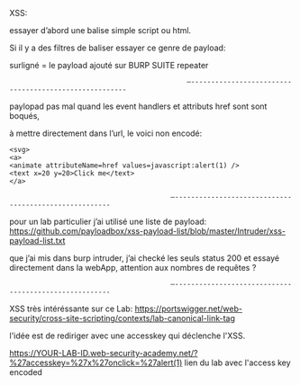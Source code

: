 XSS: 

essayer d’abord une balise simple script ou html.

Si il y a des filtres de baliser essayer ce genre de payload:


surligné = le payload ajouté sur BURP SUITE repeater

		                                    	—------------------------------------------------------
paylopad pas mal quand les event handlers et attributs href sont sont boqués,


à mettre directement dans l’url, le voici non encodé: 

```
<svg>
<a>
<animate attributeName=href values=javascript:alert(1) />
<text x=20 y=20>Click me</text>
</a> 

```

                                        	—------------------------------------------------------

pour un lab particulier j’ai utilisé une liste de payload: https://github.com/payloadbox/xss-payload-list/blob/master/Intruder/xss-payload-list.txt

que j’ai mis dans burp intruder, j’ai checké les seuls status 200 et essayé directement dans la webApp, attention aux nombres de requêtes ? 


                                        	—------------------------------------------------------

XSS très intéréssante sur ce Lab: https://portswigger.net/web-security/cross-site-scripting/contexts/lab-canonical-link-tag 

l'idée est de rediriger avec une accesskey qui déclenche l'XSS. 

https://YOUR-LAB-ID.web-security-academy.net/?%27accesskey=%27x%27onclick=%27alert(1) lien du lab avec l'access key encoded